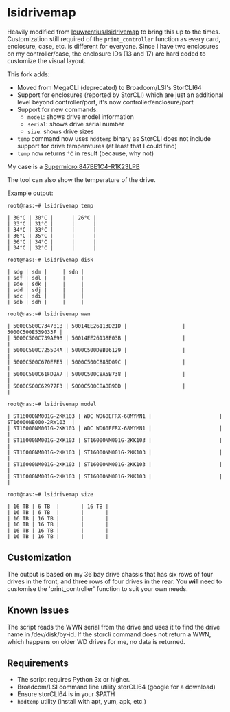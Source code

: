 lsidrivemap
===========


Heavily modified from [louwrentius/lsidrivemap](https://github.com/louwrentius/lsidrivemap) to bring this up to the times. Customization still required of the `print_controller` function as every card, enclosure, case, etc. is different for everyone. Since I have two enclosures on my controller/case, the enclosure IDs (13 and 17) are hard coded to customize the visual layout. 

This fork adds:

- Moved from MegaCLI (deprecated) to Broadcom/LSI's StorCLI64
- Support for enclosures (reported by StorCLI) which are just an additional level beyond controller/port, it's now controller/enclosure/port
- Support for new commands:
    - `model`: shows drive model information
    - `serial`: shows drive serial number
    - `size`: shows drive sizes
- `temp` command now uses `hddtemp` binary as StorCLI does not include support for drive temperatures (at least that I could find)
- `temp` now returns `°C` in result (because, why not)

My case is a [Supermicro 847BE1C4-R1K23LPB](https://www.supermicro.com/en/products/chassis/4U/847/SC847BE1C4-R1K23LPB)

The tool can also show the temperature of the drive.

Example output:

    root@nas:~# lsidrivemap temp

    | 30°C | 30°C |      | 26°C |
    | 33°C | 31°C |      |      |
    | 34°C | 33°C |      |      |
    | 36°C | 35°C |      |      |
    | 36°C | 34°C |      |      |
    | 34°C | 32°C |      |      |

    root@nas:~# lsidrivemap disk

    | sdg | sdm |     | sdn |
    | sdf | sdl |     |     |
    | sde | sdk |     |     |
    | sdd | sdj |     |     |
    | sdc | sdi |     |     |
    | sdb | sdh |     |     |

    root@nas:~# lsidrivemap wwn

    | 5000C500C734781B | 50014EE26113D21D |                  | 5000C500E539033F |
    | 5000C500C739AE9B | 50014EE26138E03B |                  |                  |
    | 5000C500C7255D4A | 5000C500DBB06129 |                  |                  |
    | 5000C500C670EFE5 | 5000C500C885D09C |                  |                  |
    | 5000C500C61FD2A7 | 5000C500C8A5B738 |                  |                  |
    | 5000C500C62977F3 | 5000C500C8A0B9DD |                  |                  |

    root@nas:~# lsidrivemap model

    | ST16000NM001G-2KK103 | WDC WD60EFRX-68MYMN1 |                      | ST16000NE000-2RW103  |
    | ST16000NM001G-2KK103 | WDC WD60EFRX-68MYMN1 |                      |                      |
    | ST16000NM001G-2KK103 | ST16000NM001G-2KK103 |                      |                      |
    | ST16000NM001G-2KK103 | ST16000NM001G-2KK103 |                      |                      |
    | ST16000NM001G-2KK103 | ST16000NM001G-2KK103 |                      |                      |
    | ST16000NM001G-2KK103 | ST16000NM001G-2KK103 |                      |                      |

    root@nas:~# lsidrivemap size

    | 16 TB | 6 TB  |       | 16 TB |
    | 16 TB | 6 TB  |       |       |
    | 16 TB | 16 TB |       |       |
    | 16 TB | 16 TB |       |       |
    | 16 TB | 16 TB |       |       |
    | 16 TB | 16 TB |       |       |


Customization
-------------

The output is based on my 36 bay drive chassis that has
six rows of four drives in the front, and three rows of four drives in the rear. You **will** need to customise the
'print_controller' function to suit your own needs. 

Known Issues
------------
The script reads the WWN serial from the drive and uses
it to find the drive name in /dev/disk/by-id. If the storcli
command does not return a WWN, which happens on older WD drives
for me, no data is returned.

Requirements
------------
- The script requires Python 3x or higher.
- Broadcom/LSI command line utility storCLI64 (google for a download)
- Ensure storCLI64 is in your $PATH
- `hddtemp` utility (install with apt, yum, apk, etc.)


